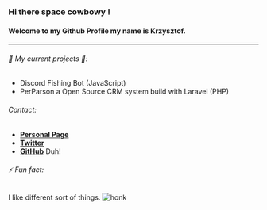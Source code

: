 ### Hi there space cowbowy !
#### Welcome to my Github Profile my name is Krzysztof.
------------------
###### 🤔 My current projects 🤔:
- Discord Fishing Bot (JavaScript)
- PerParson a Open Source CRM system build with Laravel (PHP)

###### Contact:
- [**Personal Page**](https://kbucz.com)
- [**Twitter**](https://twitter.com/NashPL)
- [**GitHub**](https://github.com/kbuczynski-nashpl) Duh!

###### ⚡ Fun fact: 
I like different sort of things.
![honk](https://i.imgur.com/gX6sVbK.jpg=50x10)

